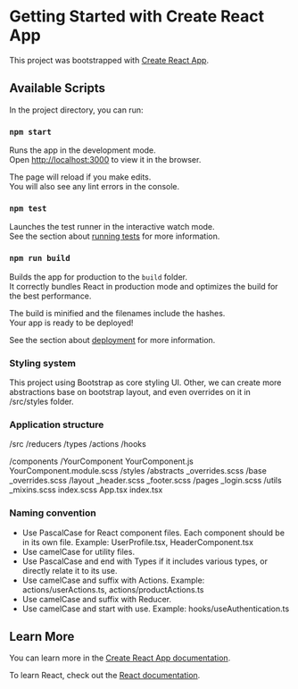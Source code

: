 # Getting Started with Create React App

This project was bootstrapped with [Create React App](https://github.com/facebook/create-react-app).

## Available Scripts

In the project directory, you can run:

### `npm start`

Runs the app in the development mode.\
Open [http://localhost:3000](http://localhost:3000) to view it in the browser.

The page will reload if you make edits.\
You will also see any lint errors in the console.

### `npm test`

Launches the test runner in the interactive watch mode.\
See the section about [running tests](https://facebook.github.io/create-react-app/docs/running-tests) for more information.

### `npm run build`

Builds the app for production to the `build` folder.\
It correctly bundles React in production mode and optimizes the build for the best performance.

The build is minified and the filenames include the hashes.\
Your app is ready to be deployed!

See the section about [deployment](https://facebook.github.io/create-react-app/docs/deployment) for more information.

### Styling system
This project using Bootstrap as core styling UI. Other, we can create more abstractions base on bootstrap layout, and even overrides on it in /src/styles folder.

### Application structure

/src
  /reducers
  /types
  /actions
  /hooks

  /components
    /YourComponent
      YourComponent.js
      YourComponent.module.scss
  /styles
    /abstracts
      _overrides.scss
    /base
      _overrides.scss
    /layout
      _header.scss
      _footer.scss
    /pages
      _login.scss
    /utils
      _mixins.scss
  index.scss
  App.tsx
index.tsx

### Naming convention
- Use PascalCase for React component files. Each component should be in its own file. Example: UserProfile.tsx, HeaderComponent.tsx
- Use camelCase for utility files.
- Use PascalCase and end with Types if it includes various types, or directly relate it to its use.
- Use camelCase and suffix with Actions. Example: actions/userActions.ts, actions/productActions.ts
- Use camelCase and suffix with Reducer.
- Use camelCase and start with use. Example: hooks/useAuthentication.ts

## Learn More

You can learn more in the [Create React App documentation](https://facebook.github.io/create-react-app/docs/getting-started).

To learn React, check out the [React documentation](https://reactjs.org/).
